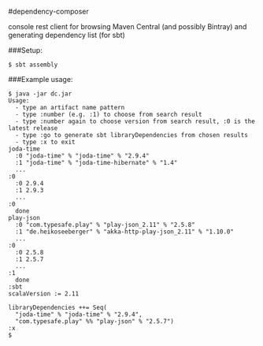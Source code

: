 #dependency-composer

console rest client for browsing Maven Central (and possibly Bintray) and generating dependency list (for sbt)

###Setup:

```
$ sbt assembly
```

###Example usage:

```
$ java -jar dc.jar
Usage:
  - type an artifact name pattern
  - type :number (e.g. :1) to choose from search result
  - type :number again to choose version from search result, :0 is the latest release
  - type :go to generate sbt libraryDependencies from chosen results
  - type :x to exit
joda-time
  :0 "joda-time" % "joda-time" % "2.9.4"
  :1 "joda-time" % "joda-time-hibernate" % "1.4"
  ...
:0
  :0 2.9.4
  :1 2.9.3
  ...
:0
  done
play-json
  :0 "com.typesafe.play" % "play-json_2.11" % "2.5.8"
  :1 "de.heikoseeberger" % "akka-http-play-json_2.11" % "1.10.0"
  ...
:0
  :0 2.5.8
  :1 2.5.7
  ...
:1
  done
:sbt
scalaVersion := 2.11

libraryDependencies ++= Seq(
  "joda-time" % "joda-time" % "2.9.4",
  "com.typesafe.play" %% "play-json" % "2.5.7")
:x
$
```